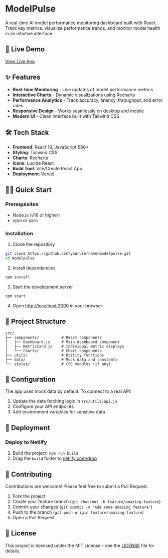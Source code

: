 # ModelPulse

A real-time AI model performance monitoring dashboard built with React. Track key metrics, visualize performance trends, and monitor model health in an intuitive interface.

## 🚀 Live Demo

[View Live App](https://tanhata.github.io/modelpulse-v2/)

## ✨ Features

- **Real-time Monitoring** - Live updates of model performance metrics
- **Interactive Charts** - Dynamic visualizations using Recharts
- **Performance Analytics** - Track accuracy, latency, throughput, and error rates
- **Responsive Design** - Works seamlessly on desktop and mobile
- **Modern UI** - Clean interface built with Tailwind CSS

## 🛠️ Tech Stack

- **Frontend**: React 18, JavaScript ES6+
- **Styling**: Tailwind CSS
- **Charts**: Recharts
- **Icons**: Lucide React
- **Build Tool**: Vite/Create React App
- **Deployment**: Vercel

## 🏃‍♂️ Quick Start

### Prerequisites
- Node.js (v16 or higher)
- npm or yarn

### Installation

1. Clone the repository
```bash
git clone https://github.com/yourusername/modelpulse.git
cd modelpulse
```

2. Install dependencies
```bash
npm install
```

3. Start the development server
```bash
npm start
```

4. Open [http://localhost:3000](http://localhost:3000) in your browser

## 📁 Project Structure

```
src/
├── components/          # React components
│   ├── Dashboard.js     # Main dashboard component
│   ├── MetricCard.js    # Individual metric displays
│   └── Charts/          # Chart components
├── utils/               # Utility functions
├── data/                # Mock data and constants
└── styles/              # CSS modules (if any)
```

## 🔧 Configuration

The app uses mock data by default. To connect to a real API:

1. Update the data fetching logic in `src/utils/api.js`
2. Configure your API endpoints
3. Add environment variables for sensitive data

## 🚀 Deployment


### Deploy to Netlify

1. Build the project: `npm run build`
2. Drag the `build` folder to [netlify.com/drop](https://app.netlify.com/drop)

## 🤝 Contributing

Contributions are welcome! Please feel free to submit a Pull Request.

1. Fork the project
2. Create your feature branch (`git checkout -b feature/amazing-feature`)
3. Commit your changes (`git commit -m 'Add some amazing feature'`)
4. Push to the branch (`git push origin feature/amazing-feature`)
5. Open a Pull Request

## 📝 License

This project is licensed under the MIT License - see the [LICENSE](LICENSE) file for details.

